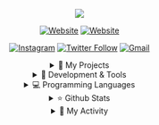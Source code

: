 <p align="center">
  <img src="https://capsule-render.vercel.app/api?type=waving&color=random&height=300&section=header&text=Charlesbrown%20K&fontSize=90&animation=fadeIn&fontAlignY=38&desc=Welcome!&descAlignY=51&descAlign=62">
</p>

<div align="center">

<!-- ### Hey, I'm Charlesbrown K <img src="https://media.giphy.com/media/hvRJCLFzcasrR4ia7z/giphy.gif" width="30px"> ! -->

[![Website](https://img.shields.io/badge/About.me-000000?style=for-the-badge&logo=About.me&logoColor=white)](https://charlesbrownk.github.io/about/)
[![Website](https://img.shields.io/badge/DevBlog-000000?style=for-the-badge&logo=About.me&logoColor=white)](https://charlesbrownk.github.io/)

[![Instagram](http://img.shields.io/badge/-Instagram-lightyellow?style=for-the-badge&logo=Instagram)](https://www.instagram.com/junghoon_kim04/)
[![Twitter Follow](https://img.shields.io/badge/Twitter-1DA1F2?style=for-the-badge&logo=twitter&logoColor=white)](https://twitter.com/intent/follow?screen_name=Junghoo47593127)
[![Gmail](https://img.shields.io/badge/Gmail-D14836?style=for-the-badge&logo=gmail&logoColor=white)](mailto:charlesbrownk0418@gmail.com)

<details>
  
  <summary> 📌 My Projects </summary> <br>

  <a href="https://github.com/CharlesbrownK/Hey-bugo">
        <img src="https://github-readme-stats.vercel.app/api/pin/?username=charlesbrownk&repo=Hey-bugo&theme=moltack&show_owner=True">
  </a>
  <a href="https://github.com/CharlesbrownK/py_GTA5">
        <img src="https://github-readme-stats.vercel.app/api/pin/?username=charlesbrownk&repo=py_GTA5&theme=moltack&show_owner=True">
  </a>
  <a href="https://github.com/CharlesbrownK/Python_Web_Crawlings">
    <img src="https://github-readme-stats.vercel.app/api/pin/?username=charlesbrownk&repo=Python_Web_Crawlings&theme=moltack&show_owner=True">
  </a>

</details>
<details>
  
  <summary> 🚀 Development & Tools </summary> <br>

  [![vsc](https://img.shields.io/badge/Visual_Studio_Code-0078D4?style=for-the-badge&logo=visual%20studio%20code&logoColor=white)](https://code.visualstudio.com/)
  [![sublime4](https://img.shields.io/badge/sublime_text-%23575757.svg?&style=for-the-badge&logo=sublime-text&logoColor=important)](https://www.sublimetext.com/)
  
  [![flask](https://img.shields.io/badge/Flask-000000?style=for-the-badge&logo=flask&logoColor=white)](https://flask.palletsprojects.com/en/2.0.x/)
  [![django](https://img.shields.io/badge/Django-092E20?style=for-the-badge&logo=django&logoColor=green)](https://www.djangoproject.com/)
  [![docker](https://img.shields.io/badge/Docker-2CA5E0?style=for-the-badge&logo=docker&logoColor=white)](https://www.docker.com/)
  
  [![mysql](https://img.shields.io/badge/MySQL-005C84?style=for-the-badge&logo=mysql&logoColor=white)](https://www.mysql.com/)
  [![sqlite3](https://img.shields.io/badge/SQLite-07405E?style=for-the-badge&logo=sqlite&logoColor=white)](https://docs.python.org/ko/3/library/sqlite3.html)
  
  [![windows](https://img.shields.io/badge/Windows-0078D6?style=for-the-badge&logo=windows&logoColor=white)](https://www.microsoft.com/ko-kr/windows?r=1)
  [![linux mint](https://img.shields.io/badge/Linux_Mint-87CF3E?style=for-the-badge&logo=linux-mint&logoColor=white)](https://linuxmint.com/)
  [![github](https://img.shields.io/badge/github%20-%23121011.svg?&style=for-the-badge&logo=github&logoColor=white)](https://github.com/CharlesbrownK)
  [![git](https://img.shields.io/badge/git%20-%23F05033.svg?&style=for-the-badge&logo=git&logoColor=white)](https://git-scm.com/)
  
</details>
<details>
  
  <summary> 💻 Programming Languages </summary> <br>

  ![Python](https://img.shields.io/badge/Python-FFD43B?style=for-the-badge&logo=python&logoColor=blue)
  ![Java](https://img.shields.io/badge/Java-ED8B00?style=for-the-badge&logo=java&logoColor=white)
<!--   ![Tensorflow](https://img.shields.io/badge/TensorFlow-FF6F00?style=for-the-badge&logo=TensorFlow&logoColor=white)
  ![Keras](https://img.shields.io/badge/Keras-D00000?style=for-the-badge&logo=Keras&logoColor=white)
  ![JSON](https://img.shields.io/badge/json-5E5C5C?style=for-the-badge&logo=json&logoColor=white) -->

</details>
<details>

  <summary> ⭐ Github Stats </summary> <br>
   
  <p align='center'>
    <img src="https://github-readme-stats.vercel.app/api?username=charlesbrownk&show_icons=true&theme=gruvbox_light&hide=contribs" alt="Github Stats"> <br>
    <img src="https://github-readme-stats.vercel.app/api/top-langs/?username=charlesbrownk&langs_count=8&hide=javascript,scss,css,ruby,shell&theme=gruvbox_light" alt="Top Langs"> <br>
    
<!--     <img src="https://github-readme-stats.vercel.app/api/wakatime?username=charlesbrownk" alt="WAKATIME">
    <img src="https://github-readme-stats.vercel.app/api/top-langs/?username=charlesbrownk&langs_count=8&hide=css,html" alt="Top Langs"> <br> -->
  </p>
  
    
</details>
<details>
  <summary> 📅 My Activity </summary> <br>
  
  <img src="https://ghchart.rshah.org/CharlesbrownK">
  
</details>
</div>
